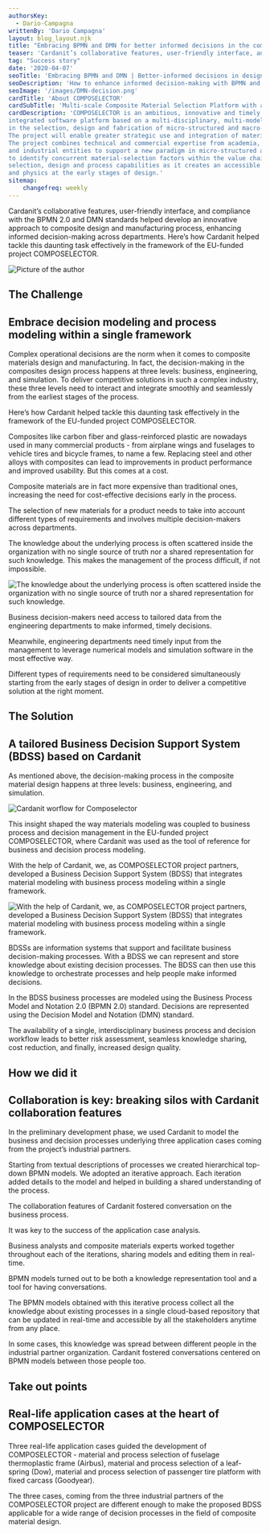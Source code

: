 ```yaml
---
authorsKey: 
  - Dario-Campagna
writtenBy: 'Dario Campagna'
layout: blog_layout.njk
title: "Embracing BPMN and DMN for better informed decisions in the composite materials design"
teaser: 'Cardanit’s collaborative features, user-friendly interface, and compliance with the BPMN 2.0 and DMN standards helped develop an innovative approach to composite design and manufacturing process, enhancing informed decision-making across departments. Here’s how Cardanit helped tackle this daunting task effectively in the framework of the EU-funded project COMPOSELECTOR.'
tag: "Success story"
date: '2020-04-07'
seoTitle: 'Embracing BPMN and DMN | Better-informed decisions in design'
seoDescription: 'How to enhance informed decision-making with BPMN and DMN.'
seoImage: '/images/DMN-decision.png'
cardTitle: 'About COMPOSELECTOR'
cardSubTitle: 'Multi-scale Composite Material Selection Platform with a Seamless Integration of Materials Models and Multidisciplinary Design Framework'
cardDescription: 'COMPOSELECTOR is an ambitious, innovative and timely project to develop, demonstrate and assess an 
integrated software platform based on a multi-disciplinary, multi-model and multi-field approach for decision-making 
in the selection, design and fabrication of micro-structured and macro-structured polymer-matrix composite materials. 
The project will enable greater strategic use and integration of materials and process modelling in business processes. 
The project combines technical and commercial expertise from academia, a Research and Technological Organisation (RTO) 
and industrial entities to support a new paradigm in micro-structured and macro-structured PMCs selection where it is crucial 
to identify concurrent material-selection factors within the value chain. The achievements of this project will improve material 
selection, design and process capabilities as it creates an accessible platform for the use of computational materials science 
and physics at the early stages of design.'
sitemap:
    changefreq: weekly
---
```


Cardanit’s collaborative features, user-friendly interface, and compliance with the BPMN 2.0 and DMN standards helped develop an innovative approach to composite design and manufacturing process, enhancing informed decision-making across departments. Here’s how Cardanit helped tackle this daunting task effectively in the framework of the EU-funded project COMPOSELECTOR.

<Image
        src="/images/DMN-decision.png"
        alt="Picture of the author"
        width={500}
        height={500}
      />

## The Challenge 

## Embrace decision modeling and process modeling within a single framework 

Complex operational decisions are the norm when it comes to composite materials design and manufacturing. In fact, the decision-making in the composites design process happens at three levels: business, engineering, and simulation. To deliver competitive solutions in such a complex industry, these three levels need to interact and integrate smoothly and seamlessly from the earliest stages of the process.

Here’s how Cardanit helped tackle this daunting task effectively in the framework of the EU-funded project COMPOSELECTOR.

Composites like carbon fiber and glass-reinforced plastic are nowadays used in many commercial products - from airplane wings and fuselages to vehicle tires and bicycle frames, to name a few. Replacing steel and other alloys with composites can lead to improvements in product performance and improved usability. But this comes at a cost.

Composite materials are in fact more expensive than traditional ones, increasing the need for cost-effective decisions early in the process.

The selection of new materials for a product needs to take into account different types of requirements and involves multiple decision-makers across departments.

The knowledge about the underlying process is often scattered inside the organization with no single source of truth nor a shared representation for such knowledge. This makes the management of the process difficult, if not impossible.

<Image
        src="/images/quotes-Cardanit-Composelector-1.png"
        alt="The knowledge about the underlying process is often scattered inside the organization with no single source of truth nor a shared representation for such knowledge."
        width={500}
        height={500}
      />

Business decision-makers need access to tailored data from the engineering departments to make informed, timely decisions.

Meanwhile, engineering departments need timely input from the management to leverage numerical models and simulation software in the most effective way.

Different types of requirements need to be considered simultaneously starting from the early stages of design in order to deliver a competitive solution at the right moment.

## The Solution 
## A tailored Business Decision Support System (BDSS) based on Cardanit

As mentioned above, the decision-making process in the composite material design happens at three levels: business, engineering, and simulation.

<Image
        src="/images/Cardanit-workflow-Composelector.png"
        alt="Cardanit worflow for Composelector"
        width={500}
        height={500}
      />

This insight shaped the way materials modeling was coupled to business process and decision management in the EU-funded project COMPOSELECTOR, where Cardanit was used as the tool of reference for business and decision process modeling.

With the help of Cardanit, we, as COMPOSELECTOR project partners, developed a Business Decision Support System (BDSS) that integrates material modeling with business process modeling within a single framework.


<Image
        src="/images/quotes-Cardanit-Composelector-2.png"
        alt="With the help of Cardanit, we, as COMPOSELECTOR project partners, developed a Business Decision Support System (BDSS) that integrates material modeling with business process modeling within a single framework."
        width={500}
        height={500}
      />

BDSSs are information systems that support and facilitate business decision-making processes. With a BDSS we can represent and store knowledge about existing decision processes. The BDSS can then use this knowledge to orchestrate processes and help people make informed decisions.

In the BDSS business processes are modeled using the Business Process Model and Notation 2.0 (BPMN 2.0) standard. Decisions are represented using the Decision Model and Notation (DMN) standard.

The availability of a single, interdisciplinary business process and decision workflow leads to better risk assessment, seamless knowledge sharing, cost reduction, and finally, increased design quality.

## How we did it 
## Collaboration is key: breaking silos with Cardanit collaboration features 
In the preliminary development phase, we used Cardanit to model the business and decision processes underlying three application cases coming from the project’s industrial partners.

Starting from textual descriptions of processes we created hierarchical top-down BPMN models. We adopted an iterative approach. Each iteration added details to the model and helped in building a shared understanding of the process.

The collaboration features of Cardanit fostered conversation on the business process.

It was key to the success of the application case analysis.

Business analysts and composite materials experts worked together throughout each of the iterations, sharing models and editing them in real-time.

BPMN models turned out to be both a knowledge representation tool and a tool for having conversations.

The BPMN models obtained with this iterative process collect all the knowledge about existing processes in a single cloud-based repository that can be updated in real-time and accessible by all the stakeholders anytime from any place.

In some cases, this knowledge was spread between different people in the industrial partner organization. Cardanit fostered conversations centered on BPMN models between those people too.

## Take out points 
## Real-life application cases at the heart of COMPOSELECTOR 
Three real-life application cases guided the development of COMPOSELECTOR - material and process selection of fuselage thermoplastic frame (Airbus), material and process selection of a leaf-spring (Dow), material and process selection of passenger tire platform with fixed carcass (Goodyear).

The three cases, coming from the three industrial partners of the COMPOSELECTOR project are different enough to make the proposed BDSS applicable for a wide range of decision processes in the field of composite material design.
